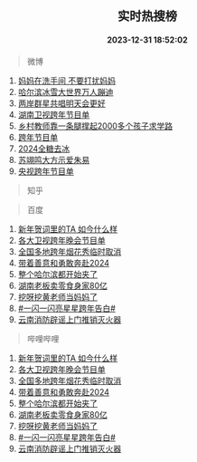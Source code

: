 <div align="center"><h2>实时热搜榜</h2><h4>2023-12-31 18:52:02</h4></div>

> 微博  

1. [妈妈在洗手间 不要打扰妈妈](https://s.weibo.com/weibo?q=%E5%A6%88%E5%A6%88%E5%9C%A8%E6%B4%97%E6%89%8B%E9%97%B4%20%E4%B8%8D%E8%A6%81%E6%89%93%E6%89%B0%E5%A6%88%E5%A6%88&t=31&band_rank=1&Refer=top)<br />
2. [哈尔滨冰雪大世界万人蹦迪](https://s.weibo.com/weibo?q=%23%E5%93%88%E5%B0%94%E6%BB%A8%E5%86%B0%E9%9B%AA%E5%A4%A7%E4%B8%96%E7%95%8C%E4%B8%87%E4%BA%BA%E8%B9%A6%E8%BF%AA%23&t=31&band_rank=2&Refer=top)<br />
3. [两岸群星共唱明天会更好](https://s.weibo.com/weibo?q=%23%E4%B8%A4%E5%B2%B8%E7%BE%A4%E6%98%9F%E5%85%B1%E5%94%B1%E6%98%8E%E5%A4%A9%E4%BC%9A%E6%9B%B4%E5%A5%BD%23&t=31&band_rank=3&Refer=top)<br />
4. [湖南卫视跨年节目单](https://s.weibo.com/weibo?q=%E6%B9%96%E5%8D%97%E5%8D%AB%E8%A7%86%E8%B7%A8%E5%B9%B4%E8%8A%82%E7%9B%AE%E5%8D%95&t=31&band_rank=4&Refer=top)<br />
5. [乡村教师靠一条腿撑起2000多个孩子求学路](https://s.weibo.com/weibo?q=%23%E4%B9%A1%E6%9D%91%E6%95%99%E5%B8%88%E9%9D%A0%E4%B8%80%E6%9D%A1%E8%85%BF%E6%92%91%E8%B5%B72000%E5%A4%9A%E4%B8%AA%E5%AD%A9%E5%AD%90%E6%B1%82%E5%AD%A6%E8%B7%AF%23&t=31&band_rank=5&Refer=top)<br />
6. [跨年节目单](https://s.weibo.com/weibo?q=%E8%B7%A8%E5%B9%B4%E8%8A%82%E7%9B%AE%E5%8D%95&t=31&band_rank=6&Refer=top)<br />
7. [2024全糖去冰](https://s.weibo.com/weibo?q=%232024%E5%85%A8%E7%B3%96%E5%8E%BB%E5%86%B0%23&t=31&band_rank=7&Refer=top)<br />
8. [苏翊鸣大方示爱朱易](https://s.weibo.com/weibo?q=%23%E8%8B%8F%E7%BF%8A%E9%B8%A3%E5%A4%A7%E6%96%B9%E7%A4%BA%E7%88%B1%E6%9C%B1%E6%98%93%23&t=31&band_rank=8&Refer=top)<br />
9. [央视跨年节目单](https://s.weibo.com/weibo?q=%E5%A4%AE%E8%A7%86%E8%B7%A8%E5%B9%B4%E8%8A%82%E7%9B%AE%E5%8D%95&t=31&band_rank=9&Refer=top)<br />

> 知乎  


> 百度  

1. [新年贺词里的TA 如今什么样](https://www.baidu.com/s?wd=%E6%96%B0%E5%B9%B4%E8%B4%BA%E8%AF%8D%E9%87%8C%E7%9A%84TA+%E5%A6%82%E4%BB%8A%E4%BB%80%E4%B9%88%E6%A0%B7&sa=fyb_news&rsv_dl=fyb_news)<br />
2. [各大卫视跨年晚会节目单](https://www.baidu.com/s?wd=%E5%90%84%E5%A4%A7%E5%8D%AB%E8%A7%86%E8%B7%A8%E5%B9%B4%E6%99%9A%E4%BC%9A%E8%8A%82%E7%9B%AE%E5%8D%95&sa=fyb_news&rsv_dl=fyb_news)<br />
3. [全国多地跨年烟花秀临时取消](https://www.baidu.com/s?wd=%E5%85%A8%E5%9B%BD%E5%A4%9A%E5%9C%B0%E8%B7%A8%E5%B9%B4%E7%83%9F%E8%8A%B1%E7%A7%80%E4%B8%B4%E6%97%B6%E5%8F%96%E6%B6%88&sa=fyb_news&rsv_dl=fyb_news)<br />
4. [带着善意和勇敢奔赴2024](https://www.baidu.com/s?wd=%E5%B8%A6%E7%9D%80%E5%96%84%E6%84%8F%E5%92%8C%E5%8B%87%E6%95%A2%E5%A5%94%E8%B5%B42024&sa=fyb_news&rsv_dl=fyb_news)<br />
5. [整个哈尔滨都开始夹了](https://www.baidu.com/s?wd=%E6%95%B4%E4%B8%AA%E5%93%88%E5%B0%94%E6%BB%A8%E9%83%BD%E5%BC%80%E5%A7%8B%E5%A4%B9%E4%BA%86&sa=fyb_news&rsv_dl=fyb_news)<br />
6. [湖南老板卖零食身家80亿](https://www.baidu.com/s?wd=%E6%B9%96%E5%8D%97%E8%80%81%E6%9D%BF%E5%8D%96%E9%9B%B6%E9%A3%9F%E8%BA%AB%E5%AE%B680%E4%BA%BF&sa=fyb_news&rsv_dl=fyb_news)<br />
7. [挖呀挖黄老师当妈妈了](https://www.baidu.com/s?wd=%E6%8C%96%E5%91%80%E6%8C%96%E9%BB%84%E8%80%81%E5%B8%88%E5%BD%93%E5%A6%88%E5%A6%88%E4%BA%86&sa=fyb_news&rsv_dl=fyb_news)<br />
8. [#一闪一闪亮星星跨年告白#](https://www.baidu.com/s?wd=%23%E4%B8%80%E9%97%AA%E4%B8%80%E9%97%AA%E4%BA%AE%E6%98%9F%E6%98%9F%E8%B7%A8%E5%B9%B4%E5%91%8A%E7%99%BD%23&sa=fyb_news&rsv_dl=fyb_news)<br />
9. [云南消防辟谣上门推销灭火器](https://www.baidu.com/s?wd=%E4%BA%91%E5%8D%97%E6%B6%88%E9%98%B2%E8%BE%9F%E8%B0%A3%E4%B8%8A%E9%97%A8%E6%8E%A8%E9%94%80%E7%81%AD%E7%81%AB%E5%99%A8&sa=fyb_news&rsv_dl=fyb_news)<br />

> 哔哩哔哩  

1. [新年贺词里的TA 如今什么样](https://www.baidu.com/s?wd=%E6%96%B0%E5%B9%B4%E8%B4%BA%E8%AF%8D%E9%87%8C%E7%9A%84TA+%E5%A6%82%E4%BB%8A%E4%BB%80%E4%B9%88%E6%A0%B7&sa=fyb_news&rsv_dl=fyb_news)<br />
2. [各大卫视跨年晚会节目单](https://www.baidu.com/s?wd=%E5%90%84%E5%A4%A7%E5%8D%AB%E8%A7%86%E8%B7%A8%E5%B9%B4%E6%99%9A%E4%BC%9A%E8%8A%82%E7%9B%AE%E5%8D%95&sa=fyb_news&rsv_dl=fyb_news)<br />
3. [全国多地跨年烟花秀临时取消](https://www.baidu.com/s?wd=%E5%85%A8%E5%9B%BD%E5%A4%9A%E5%9C%B0%E8%B7%A8%E5%B9%B4%E7%83%9F%E8%8A%B1%E7%A7%80%E4%B8%B4%E6%97%B6%E5%8F%96%E6%B6%88&sa=fyb_news&rsv_dl=fyb_news)<br />
4. [带着善意和勇敢奔赴2024](https://www.baidu.com/s?wd=%E5%B8%A6%E7%9D%80%E5%96%84%E6%84%8F%E5%92%8C%E5%8B%87%E6%95%A2%E5%A5%94%E8%B5%B42024&sa=fyb_news&rsv_dl=fyb_news)<br />
5. [整个哈尔滨都开始夹了](https://www.baidu.com/s?wd=%E6%95%B4%E4%B8%AA%E5%93%88%E5%B0%94%E6%BB%A8%E9%83%BD%E5%BC%80%E5%A7%8B%E5%A4%B9%E4%BA%86&sa=fyb_news&rsv_dl=fyb_news)<br />
6. [湖南老板卖零食身家80亿](https://www.baidu.com/s?wd=%E6%B9%96%E5%8D%97%E8%80%81%E6%9D%BF%E5%8D%96%E9%9B%B6%E9%A3%9F%E8%BA%AB%E5%AE%B680%E4%BA%BF&sa=fyb_news&rsv_dl=fyb_news)<br />
7. [挖呀挖黄老师当妈妈了](https://www.baidu.com/s?wd=%E6%8C%96%E5%91%80%E6%8C%96%E9%BB%84%E8%80%81%E5%B8%88%E5%BD%93%E5%A6%88%E5%A6%88%E4%BA%86&sa=fyb_news&rsv_dl=fyb_news)<br />
8. [#一闪一闪亮星星跨年告白#](https://www.baidu.com/s?wd=%23%E4%B8%80%E9%97%AA%E4%B8%80%E9%97%AA%E4%BA%AE%E6%98%9F%E6%98%9F%E8%B7%A8%E5%B9%B4%E5%91%8A%E7%99%BD%23&sa=fyb_news&rsv_dl=fyb_news)<br />
9. [云南消防辟谣上门推销灭火器](https://www.baidu.com/s?wd=%E4%BA%91%E5%8D%97%E6%B6%88%E9%98%B2%E8%BE%9F%E8%B0%A3%E4%B8%8A%E9%97%A8%E6%8E%A8%E9%94%80%E7%81%AD%E7%81%AB%E5%99%A8&sa=fyb_news&rsv_dl=fyb_news)<br />
